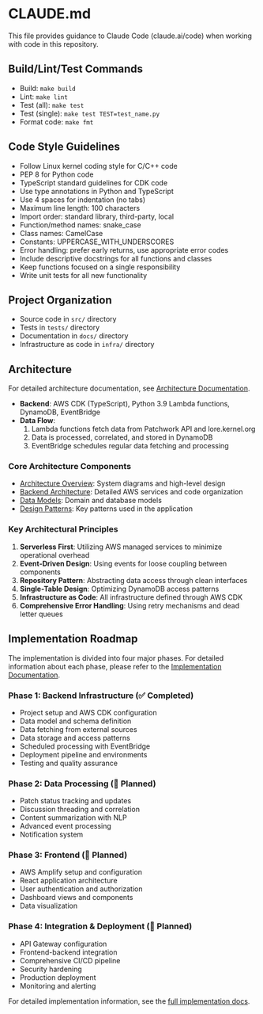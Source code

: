 # CLAUDE.md

This file provides guidance to Claude Code (claude.ai/code) when working with code in this repository.

## Build/Lint/Test Commands
- Build: `make build`
- Lint: `make lint`
- Test (all): `make test`
- Test (single): `make test TEST=test_name.py`
- Format code: `make fmt`

## Code Style Guidelines
- Follow Linux kernel coding style for C/C++ code
- PEP 8 for Python code
- TypeScript standard guidelines for CDK code
- Use type annotations in Python and TypeScript
- Use 4 spaces for indentation (no tabs)
- Maximum line length: 100 characters
- Import order: standard library, third-party, local
- Function/method names: snake_case
- Class names: CamelCase
- Constants: UPPERCASE_WITH_UNDERSCORES
- Error handling: prefer early returns, use appropriate error codes
- Include descriptive docstrings for all functions and classes
- Keep functions focused on a single responsibility
- Write unit tests for all new functionality

## Project Organization
- Source code in `src/` directory
- Tests in `tests/` directory
- Documentation in `docs/` directory
- Infrastructure as code in `infra/` directory

## Architecture

For detailed architecture documentation, see [Architecture Documentation](./docs/architecture/).

- **Backend**: AWS CDK (TypeScript), Python 3.9 Lambda functions, DynamoDB, EventBridge
- **Data Flow**:
  1. Lambda functions fetch data from Patchwork API and lore.kernel.org
  2. Data is processed, correlated, and stored in DynamoDB
  3. EventBridge schedules regular data fetching and processing

### Core Architecture Components

- [Architecture Overview](./docs/architecture/overview.md): System diagrams and high-level design
- [Backend Architecture](./docs/architecture/backend.md): Detailed AWS services and code organization
- [Data Models](./docs/architecture/data-models.md): Domain and database models
- [Design Patterns](./docs/architecture/design-patterns.md): Key patterns used in the application

### Key Architectural Principles

1. **Serverless First**: Utilizing AWS managed services to minimize operational overhead
2. **Event-Driven Design**: Using events for loose coupling between components
3. **Repository Pattern**: Abstracting data access through clean interfaces
4. **Single-Table Design**: Optimizing DynamoDB access patterns
5. **Infrastructure as Code**: All infrastructure defined through AWS CDK
6. **Comprehensive Error Handling**: Using retry mechanisms and dead letter queues

## Implementation Roadmap

The implementation is divided into four major phases. For detailed information about each phase, please refer to the [Implementation Documentation](./docs/implementation/).

### Phase 1: Backend Infrastructure (✅ Completed)
- Project setup and AWS CDK configuration
- Data model and schema definition
- Data fetching from external sources
- Data storage and access patterns
- Scheduled processing with EventBridge
- Deployment pipeline and environments
- Testing and quality assurance

### Phase 2: Data Processing (🔄 Planned)
- Patch status tracking and updates
- Discussion threading and correlation
- Content summarization with NLP
- Advanced event processing
- Notification system

### Phase 3: Frontend (🔄 Planned)
- AWS Amplify setup and configuration
- React application architecture
- User authentication and authorization
- Dashboard views and components
- Data visualization

### Phase 4: Integration & Deployment (🔄 Planned)
- API Gateway configuration
- Frontend-backend integration
- Comprehensive CI/CD pipeline
- Security hardening
- Production deployment
- Monitoring and alerting

For detailed implementation information, see the [full implementation docs](./docs/implementation/).